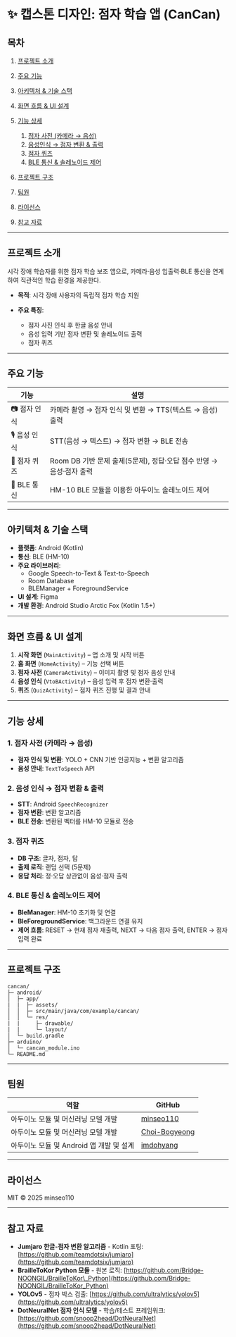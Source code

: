 # ✨ 캡스톤 디자인: 점자 학습 앱 (CanCan)

## 목차

1. [프로젝트 소개](#프로젝트-소개)
2. [주요 기능](#주요-기능)
3. [아키텍처 & 기술 스택](#아키텍처--기술-스택)
4. [화면 흐름 & UI 설계](#화면-흐름--ui-설계)
5. [기능 상세](#기능-상세)

   1. [점자 사전 (카메라 → 음성)](#1-점자-사전-카메라--음성)
   2. [음성인식 → 점자 변환 & 출력](#2-음성인식--점자-변환--출력)
   3. [점자 퀴즈](#3-점자-퀴즈)
   4. [BLE 통신 & 솔레노이드 제어](#4-ble-통신--솔레노이드-제어)
6. [프로젝트 구조](#프로젝트-구조)
7. [팀원](#팀원)
8. [라이선스](#라이선스)
9. [참고 자료](#참고-자료)

---

## 프로젝트 소개

시각 장애 학습자를 위한 점자 학습 보조 앱으로, 카메라·음성 입출력·BLE 통신을 연계하여 직관적인 학습 환경을 제공한다. 

* **목적**: 시각 장애 사용자의 독립적 점자 학습 지원
* **주요 특징**:

  * 점자 사진 인식 후 한글 음성 안내
  * 음성 입력 기반 점자 변환 및 솔레노이드 출력
  * 점자 퀴즈

---

## 주요 기능

| 기능        | 설명                                               |
| --------- | ------------------------------------------------ |
| 📷 점자 인식  | 카메라 촬영 → 점자 인식 및 변환 → TTS(텍스트 → 음성) 출력 |
| 🎙️ 음성 인식 | STT(음성 → 텍스트) → 점자 변환 → BLE 전송      |
| 📝 점자 퀴즈  | Room DB 기반 문제 출제(5문제), 정답·오답 점수 반영 → 음성·점자 출력      |
| 🔗 BLE 통신 | HM-10 BLE 모듈을 이용한 아두이노 솔레노이드 제어                  |

---

## 아키텍처 & 기술 스택

* **플랫폼**: Android (Kotlin)
* **통신**: BLE (HM-10)
* **주요 라이브러리**:
  * Google Speech-to-Text & Text-to-Speech
  * Room Database
  * BLEManager + ForegroundService
* **UI 설계**: Figma
* **개발 환경**: Android Studio Arctic Fox (Kotlin 1.5+)

---

## 화면 흐름 & UI 설계

1. **시작 화면** (`MainActivity`) – 앱 소개 및 시작 버튼
2. **홈 화면** (`HomeActivity`) – 기능 선택 버튼
3. **점자 사전** (`CameraActivity`) – 이미지 촬영 및 점자 음성 안내
4. **음성 인식** (`VtoBActivity`) – 음성 입력 후 점자 변환·출력
5. **퀴즈** (`QuizActivity`) – 점자 퀴즈 진행 및 결과 안내


---


## 기능 상세

### 1. 점자 사전 (카메라 → 음성)

* **점자 인식 및 변환**: YOLO + CNN 기반 인공지능 + 변환 알고리즘
* **음성 안내**: `TextToSpeech` API

### 2. 음성 인식 → 점자 변환 & 출력

* **STT**: Android `SpeechRecognizer`
* **점자 변환**: 변환 알고리즘
* **BLE 전송**: 변환된 벡터를 HM-10 모듈로 전송

### 3. 점자 퀴즈

* **DB 구조**: 글자, 점자, 답
* **출제 로직**: 랜덤 선택 (5문제)
* **응답 처리**: 정·오답 상관없이 음성·점자 출력

### 4. BLE 통신 & 솔레노이드 제어

* **BleManager**: HM-10 초기화 및 연결
* **BleForegroundService**: 백그라운드 연결 유지
* **제어 흐름**: RESET → 현재 점자 재출력, NEXT → 다음 점자 출력, ENTER → 점자 입력 완료

---

## 프로젝트 구조

```
cancan/
├─ android/
│  ├─ app/
|  |  ├─ assets/
│  │  ├─ src/main/java/com/example/cancan/
│  │  └─ res/
|  |     ├─ drawable/
|  |     └─ layout/
│  └─ build.gradle
├─ arduino/
│  └─ cancan_module.ino
└─ README.md
```

---

## 팀원

| 역할                | GitHub                                    |
| ----------------- | ----------------------------------------- |
| 아두이노 모듈 및 머신러닝 모델 개발       | [minseo110](https://github.com/minseo110) |
| 아두이노 모듈 및 머신러닝 모델 개발       | [Choi-Bogyeong](https://github.com/Choi-Bogyeong) |
| 아두이노 모듈 및 Android 앱 개발 및 설계  | [imdohyang](https://github.com/imdohyang) |

---



## 라이선스

MIT © 2025 minseo110


---

## 참고 자료

* **Jumjaro 한글-점자 변환 알고리즘** - Kotlin 포팅: [https://github.com/teamdotsix/jumjaro](https://github.com/teamdotsix/jumjaro)
* **BrailleToKor Python 모듈** - 원본 로직: [https://github.com/Bridge-NOONGIL/BrailleToKor\_Python](https://github.com/Bridge-NOONGIL/BrailleToKor_Python)
* **YOLOv5** - 점자 박스 검출: [https://github.com/ultralytics/yolov5](https://github.com/ultralytics/yolov5)
* **DotNeuralNet 점자 인식 모델** - 학습/테스트 프레임워크: [https://github.com/snoop2head/DotNeuralNet](https://github.com/snoop2head/DotNeuralNet)




